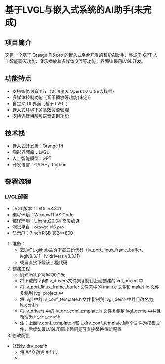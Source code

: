# 基于LVGL与嵌入式系统的AI助手(未完成)

## 项目简介
这是一个基于 Orange Pi5 pro 的嵌入式平台开发的智能AI助手，集成了 GPT 人工智能聊天功能、音乐播放和多媒体交互等功能，界面UI采用LVGL开发。

## 功能特点
- 支持智能语音交互（讯飞星火 Spark4.0 Ultra大模型）
- 多媒体控制功能（音乐播放等功能(未定)）
- 自定义 UI 界面（基于 LVGL）
- 嵌入式环境下的高效资源管理
- 支持语音唤醒和语音识别功能

## 技术栈
- 嵌入式开发板：Orange Pi
- 图形界面库：LVGL
- 人工智能模型：GPT
- 开发语言：C/C++，Python

## 部署流程
### LVGL部署
- LVGL版本：LVGL v8.3.11
- 编程环境：Window11 VS Code
- 编译环境：Ubuntu20.04 交叉编译
- 测试平台：orange pi5 pro
- 显示屏：7inch RGB 1024*800
1. 准备：
   - 去LVGL github主页下载三份代码（lv_port_linux_frame_buffer、lvglv8.3.11、lv_drivers v8.3.11）
   - 或者直接下载该工程代码
2. 创建工程
   - 创建lvgl_project文件夹
   - 将下载的lvgl和lv_drivers文件夹复制到上面创建的lvgl_project中
   - 将 lv_port_linux_frame_buffer 文件夹中的 main.c 文件和 makefile 文件复制到 lvgl_project 中
   - 将 lvgl 中的 lv_conf_template.h 文件复制到 lvgl_demo 中并且改名为 lv_conf.h
   - 将 lv_drivers 中的 lv_drv_conf_template.h 文件复制到 lvgl_demo 中并且改名为 lv_drv_conf.h
   - 注：上面lv_conf_template.h和lv_drv_conf_template.h两个文件为模板文件，后续如果LVGL配置出现问题可直接替换重新配置
3.  修改配置
   - 修改lv_drv_conf.h
        - 将 #if 0 改成 #if 1：
        - 
   


